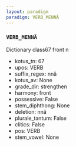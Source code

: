 ```yaml
---
layout: paradigm
paradigm: VERB_MENNÄ
---
```

### ` VERB_MENNÄ `

Dictionary class67 front n
* kotus_tn: 67
* upos: VERB
* suffix_regex: nnä
* kotus_av: None
* grade_dir: strengthen
* harmony: front
* possessive: False
* stem_diphthong: None
* deletion: nnä
* plurale_tantum: False
* clitics: False
* pos: VERB
* stem_vowel: None

